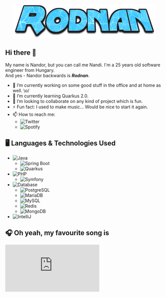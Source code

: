 <div align="center">
    <img src="header.png"> 
</div>

## Hi there 👋
My name is Nandor, but you can call me Nandi. I'm a 25 years old software engineer from Hungary.  
And yes - Nandor backwards is ***Rodnan***.
- 🔭 I’m currently working on some good stuff in the office and at home as well. \o/
- 🌱 I’m currently learning Quarkus 2.0.
- 👯 I’m looking to collaborate on any kind of project which is fun.
- ⚡ Fun fact: I used to make music... Would be nice to start it again.
- 📫 How to reach me: 
    - ![Twitter](https://img.shields.io/twitter/follow/therealhnk?style=for-the-badge&logo=twitter)
    - ![Spotify](https://img.shields.io/badge/Spotify-gray?style=for-the-badge&logo=spotify&link=https://open.spotify.com/user/11139842954?si=7a763ee8bafc46b4)

## 🖥️ Languages & Technologies Used
- ![Java](https://img.shields.io/badge/Language-Java-yellow?style=for-the-badge&logo=java)
  - ![Spring Boot](https://img.shields.io/badge/Technology-Spring%20Boot-green?style=for-the-badge&logo=spring)
  - ![Quarkus](https://img.shields.io/badge/Technology-Quarkus-blue?style=for-the-badge&logo=quarkus)
- ![PHP](https://img.shields.io/badge/Language-PHP-blue?style=for-the-badge&logo=php)
  - ![Symfony](https://img.shields.io/badge/Technology-Symfony-blue?style=for-the-badge&logo=Symfony)
- ![Database](https://img.shields.io/badge/Persistence-Database-blue?style=for-the-badge)
  - ![PostgreSQL](https://img.shields.io/badge/Technology-PostgreSQL-blue?style=for-the-badge&logo=Postgresql)
  - ![MariaDB](https://img.shields.io/badge/Technology-MariaDB-white?style=for-the-badge&logo=mariadb)  
  - ![MySQL](https://img.shields.io/badge/Technology-MySQL-blue?style=for-the-badge&logo=mysql)
  - ![Redis](https://img.shields.io/badge/Technology-Redis-red?style=for-the-badge&logo=Redis)
  - ![MongoDB](https://img.shields.io/badge/Technology-MongoDB-green?style=for-the-badge&logo=mongodb)
- ![IntelliJ](https://img.shields.io/badge/IDE-IntelliJ-red?style=for-the-badge&logo=IntelliJ%20IDEA)


## 🎧 Oh yeah, my favourite song is

<div class="embed-spotify-song">
    <iframe src="https://open.spotify.com/embed/track/39shmbIHICJ2Wxnk1fPSdz"  
        frameborder="0" 
        allowtransparency="true" 
        allow="encrypted-media">
    </iframe>
</div>